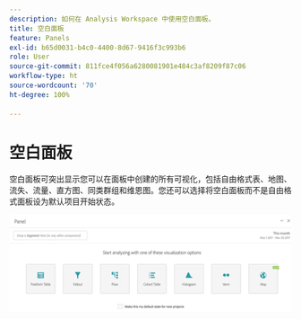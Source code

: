 ```yaml
---
description: 如何在 Analysis Workspace 中使用空白面板。
title: 空白面板
feature: Panels
exl-id: b65d0031-b4c0-4400-8d67-9416f3c993b6
role: User
source-git-commit: 811fce4f056a6280081901e484c3af8209f87c06
workflow-type: ht
source-wordcount: '70'
ht-degree: 100%

---
```


# 空白面板

空白面板可突出显示您可以在面板中创建的所有可视化，包括自由格式表、地图、流失、流量、直方图、同类群组和维恩图。您还可以选择将空白面板而不是自由格式面板设为默认项目开始状态。

![显示 Freeform、Map、Fallout、Flow Histogram、Cohort 和 Venn 可视化选项的空白面板。](assets/blank_panel.png)
